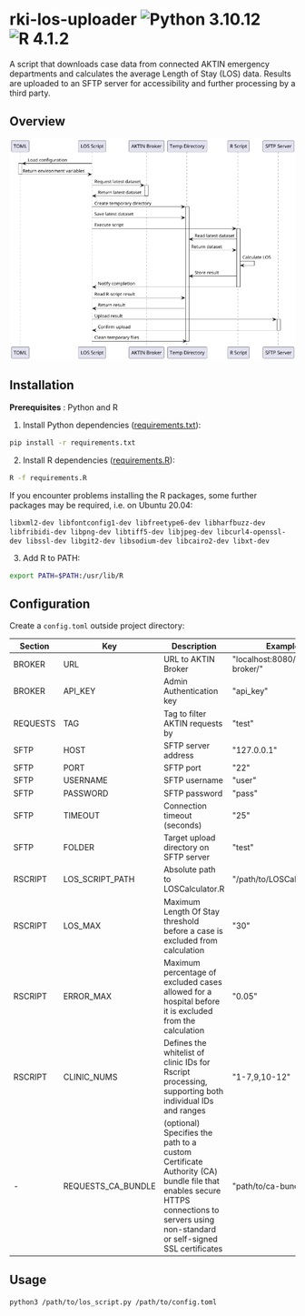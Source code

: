 # rki-los-uploader ![Python 3.10.12](https://img.shields.io/badge/python-3.10.12-blue) ![R 4.1.2](https://img.shields.io/badge/R-4.1.2-red)

A script that downloads case data from connected AKTIN emergency departments and calculates the average Length of Stay (LOS) data. Results are
uploaded to an SFTP server for accessibility and further processing by a third party.

## Overview

![Activity Diagram](docs/activity_diagram.png)

## Installation

**Prerequisites** : Python and R

1. Install Python dependencies ([requirements.txt](requirements.txt)):

```bash
pip install -r requirements.txt
```

2. Install R dependencies ([requirements.R](requirements.R)):

```bash
R -f requirements.R
```

If you encounter problems installing the R packages, some further packages may be required, i.e. on Ubuntu 20.04:

```
libxml2-dev libfontconfig1-dev libfreetype6-dev libharfbuzz-dev libfribidi-dev libpng-dev libtiff5-dev libjpeg-dev libcurl4-openssl-dev libssl-dev libgit2-dev libsodium-dev libcairo2-dev libxt-dev
```

3. Add R to PATH:

```bash
export PATH=$PATH:/usr/lib/R
```

## Configuration

Create a `config.toml` outside project directory:

| Section  | Key                | Description                                                                                                                                                                          | Example                        |
|----------|--------------------|--------------------------------------------------------------------------------------------------------------------------------------------------------------------------------------|--------------------------------|
| BROKER   | URL                | URL to AKTIN Broker                                                                                                                                                                  | "localhost:8080/aktin-broker/" |
| BROKER   | API_KEY            | Admin Authentication key                                                                                                                                                             | "api_key"                      |
| REQUESTS | TAG                | Tag to filter AKTIN requests by                                                                                                                                                      | "test"                         |
| SFTP     | HOST               | SFTP server address                                                                                                                                                                  | "127.0.0.1"                    |
| SFTP     | PORT               | SFTP port                                                                                                                                                                            | "22"                           |
| SFTP     | USERNAME           | SFTP username                                                                                                                                                                        | "user"                         |
| SFTP     | PASSWORD           | SFTP password                                                                                                                                                                        | "pass"                         |
| SFTP     | TIMEOUT            | Connection timeout (seconds)                                                                                                                                                         | "25"                           |
| SFTP     | FOLDER             | Target upload directory on SFTP server                                                                                                                                               | "test"                         |
| RSCRIPT  | LOS_SCRIPT_PATH    | Absolute path to LOSCalculator.R                                                                                                                                                     | "/path/to/LOSCalculator.R"     |
| RSCRIPT  | LOS_MAX            | Maximum Length Of Stay threshold before a case is excluded from calculation                                                                                                          | "30"                           |
| RSCRIPT  | ERROR_MAX          | Maximum percentage of excluded cases allowed for a hospital before it is excluded from the calculation                                                                               | "0.05"                         |
| RSCRIPT  | CLINIC_NUMS        | Defines the whitelist of clinic IDs for Rscript processing, supporting both individual IDs and ranges                                                                                | "1-7,9,10-12"                  |
| -        | REQUESTS_CA_BUNDLE | (optional) Specifies the path to a custom Certificate Authority (CA) bundle file that enables secure HTTPS connections to servers using non-standard or self-signed SSL certificates | "path/to/ca-bundle"            |

## Usage

```bash
python3 /path/to/los_script.py /path/to/config.toml
```
